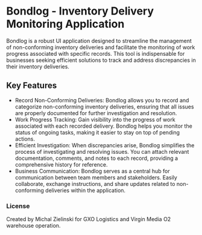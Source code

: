 # Bondlog - Inventory Delivery Monitoring Application

Bondlog is a robust UI application designed to streamline the management of non-conforming inventory deliveries and facilitate the monitoring of work progress associated with specific records. This tool is indispensable for businesses seeking efficient solutions to track and address discrepancies in their inventory deliveries.

## Key Features
* Record Non-Conforming Deliveries: Bondlog allows you to record and categorize non-conforming inventory deliveries, ensuring that all issues are properly documented for further investigation and resolution.
* Work Progress Tracking: Gain visibility into the progress of work associated with each recorded delivery. Bondlog helps you monitor the status of ongoing tasks, making it easier to stay on top of pending actions.
* Efficient Investigation: When discrepancies arise, Bondlog simplifies the process of investigating and resolving issues. You can attach relevant documentation, comments, and notes to each record, providing a comprehensive history for reference.
* Business Communication: Bondlog serves as a central hub for communication between team members and stakeholders. Easily collaborate, exchange instructions, and share updates related to non-conforming deliveries within the application.

### License
Created by Michal Zielinski for GXO Logistics and Virgin Media O2 warehouse operation.
